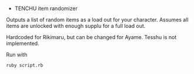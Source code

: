 - TENCHU item randomizer

Outputs a list of random items as a load out for your character.
Assumes all items are unlocked with enough supplu for a full load out.

Hardcoded for Rikimaru, but can be changed for Ayame. Tesshu is not implemented.

Run with

```
ruby script.rb
```
